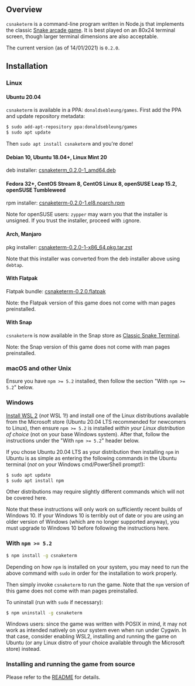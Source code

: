 ## Overview

`csnaketerm` is a command-line program written in Node.js that implements the classic [Snake arcade game](https://en.wikipedia.org/wiki/Snake_%28video_game_genre%29). It is best played on an 80x24 terminal screen, though larger terminal dimensions are also acceptable.

The current version (as of 14/01/2021) is `0.2.0`.

## Installation

### Linux

#### Ubuntu 20.04

`csnaketerm` is available in a PPA: `donaldsebleung/games`. First add the PPA and update repository metadata:

```bash
$ sudo add-apt-repository ppa:donaldsebleung/games
$ sudo apt update
```

Then `sudo apt install csnaketerm` and you're done!

#### Debian 10, Ubuntu 18.04+, Linux Mint 20

deb installer: [csnaketerm\_0.2.0-1\_amd64.deb](./csnaketerm_0.2.0-1_amd64.deb)

#### Fedora 32+, CentOS Stream 8, CentOS Linux 8, openSUSE Leap 15.2, openSUSE Tumbleweed

rpm installer: [csnaketerm-0.2.0-1.el8.noarch.rpm](./csnaketerm-0.2.0-1.el8.noarch.rpm)

Note for openSUSE users: `zypper` may warn you that the installer is unsigned. If you trust the installer, proceed with `i`gnore.

#### Arch, Manjaro

pkg installer: [csnaketerm-0.2.0-1-x86\_64.pkg.tar.zst](./csnaketerm-0.2.0-1-x86_64.pkg.tar.zst)

Note that this installer was converted from the deb installer above using `debtap`.

#### With Flatpak

Flatpak bundle: [csnaketerm-0.2.0.flatpak](./csnaketerm-0.2.0.flatpak)

Note: the Flatpak version of this game does not come with man pages preinstalled.

#### With Snap

`csnaketerm` is now available in the Snap store as [Classic Snake Terminal](https://snapcraft.io/csnaketerm).

Note: the Snap version of this game does not come with man pages preinstalled.

### macOS and other Unix

Ensure you have `npm >= 5.2` installed, then follow the section "With `npm >= 5.2`" below.

### Windows

[Install WSL 2](https://docs.microsoft.com/en-us/windows/wsl/install-win10) (_not_ WSL 1!) and install one of the Linux distributions available from the Microsoft store (Ubuntu 20.04 LTS recommended for newcomers to Linux), then ensure `npm >= 5.2` is installed _within your Linux distribution of choice_ (not on your base Windows system). After that, follow the instructions under the "With `npm >= 5.2`" header below.

If you chose Ubuntu 20.04 LTS as your distribution then installing `npm` in Ubuntu is as simple as entering the following commands in the Ubuntu terminal (_not_ on your Windows cmd/PowerShell prompt!):

```bash
$ sudo apt update
$ sudo apt install npm
```

Other distributions may require slightly different commands which will not be covered here.

Note that these instructions will only work on sufficiently recent builds of Windows 10. If your Windows 10 is terribly out of date or you are using an older version of Windows (which are no longer supported anyway), you must upgrade to Windows 10 before following the instructions here.

### With `npm >= 5.2`

```bash
$ npm install -g csnaketerm
```

Depending on how `npm` is installed on your system, you may need to run the above command with `sudo` in order for the installation to work properly.

Then simply invoke `csnaketerm` to run the game. Note that the `npm` version of this game does not come with man pages preinstalled.

To uninstall (run with `sudo` if necessary):

```bash
$ npm uninstall -g csnaketerm
```

Windows users: since the game was written with POSIX in mind, it may not work as intended natively on your system even when run under Cygwin. In that case, consider enabling WSL2, installing and running the game on Ubuntu (or any Linux distro of your choice available through the Microsoft store) instead.

### Installing and running the game from source

Please refer to the [README](https://github.com/DonaldKellett/csnaketerm/blob/main/README.md) for details.
